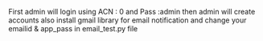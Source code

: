 First admin will login using ACN : 0 and Pass :admin
then admin will create accounts
also install gmail library for email notification and change your emailid & app_pass in email_test.py file
